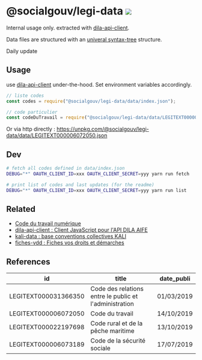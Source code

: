 # @socialgouv/legi-data  [![](https://img.shields.io/npm/v/@socialgouv/legi-data.svg)](https://www.npmjs.com/package/@socialgouv/legi-data)

Internal usage only. extracted with [dila-api-client](https://github.com/SocialGouv/dila-api-client).

Data files are structured with an [univeral syntax-tree](https://unifiedjs.com) structure.

Daily update

## Usage

use [dila-api-client](https://github.com/SocialGouv/dila-api-client/) under-the-hood. Set environment variables accordingly.

```js
// liste codes
const codes = require("@socialgouv/legi-data/data/index.json");

// code particulier
const codeDuTravail = require("@socialgouv/legi-data/data/LEGITEXT000006072050.json");
```

Or via http directly : https://unpkg.com/@socialgouv/legi-data/data/LEGITEXT000006072050.json

## Dev

```sh
# fetch all codes defined in data/index.json
DEBUG="*" OAUTH_CLIENT_ID=xxx OAUTH_CLIENT_SECRET=yyy yarn run fetch

# print list of codes and last updates (for the readme)
DEBUG="*" OAUTH_CLIENT_ID=xxx OAUTH_CLIENT_SECRET=yyy yarn run list
```

## Related

- [Code du travail numérique](https://github.com/SocialGouv/code-du-travail-numerique)
- [dila-api-client : Client JavaScript pour l'API DILA AIFE](https://github.com/SocialGouv/dila-api-client)
- [kali-data : base conventions collectives KALI](https://github.com/SocialGouv/kali-data)
- [fiches-vdd : Fiches vos droits et démarches](https://github.com/SocialGouv/fiches-vdd)

## References

| id                   | title                                                  | date_publi |
| -------------------- | ------------------------------------------------------ | ---------- |
| LEGITEXT000031366350 | Code des relations entre le public et l'administration | 01/03/2019 |
| LEGITEXT000006072050 | Code du travail                                        | 14/10/2019 |
| LEGITEXT000022197698 | Code rural et de la pêche maritime                     | 13/10/2019 |
| LEGITEXT000006073189 | Code de la sécurité sociale                            | 17/07/2019 |
